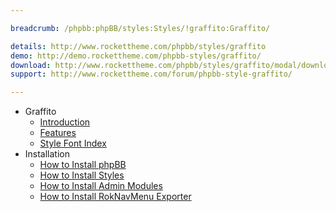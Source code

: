 ```yaml
---

breadcrumb: /phpbb:phpBB/styles:Styles/!graffito:Graffito/

details: http://www.rockettheme.com/phpbb/styles/graffito
demo: http://demo.rockettheme.com/phpbb-styles/graffito/
download: http://www.rockettheme.com/phpbb/styles/graffito/modal/downloads
support: http://www.rockettheme.com/forum/phpbb-style-graffito/

---
```


* Graffito
	* [Introduction](INDEX.md#introduction)
	* [Features](INDEX.md#features)
    * [Style Font Index](../../../technical_tips/general/font_index.md)
* Installation
	* [How to Install phpBB](../../start/install.md)
	* [How to Install Styles](../../start/styles.md)
	* [How to Install Admin Modules](../../start/styles.md#installing-administrative-modules)
	* [How to Install RokNavMenu Exporter](../../modules/roknavmenu.md)